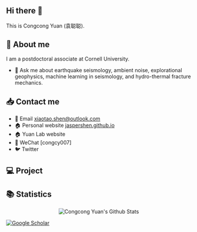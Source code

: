 ## Hi there 👋

This is Congcong Yuan (袁聪聪).

## 👤 About me

I am a postdoctoral associate at Cornell University. 

- 💬 Ask me about earthquake seismology, ambient noise, explorational geophysics, machine learning in seismology, and hydro-thermal fracture mechanics.

## 📥 Contact me

- 📩 Email [xiaotao.shen@outlook.com](xiaotao.shen@outlook.com)
- 🏠 Personal website [jaspershen.github.io](https://jaspershen.github.io/)
- 🏠 Yuan Lab website 
- 💬 WeChat [congcy007]
- 🐦 Twitter 

## 💻 Project


## 📚 Statistics

<div align="center">

<img align="center" src="https://github-readme-stats.vercel.app/api?username=congcy&include_all_commits=true&count_private=true&show_icons=true&line_height=20&title_color=7A7ADB&icon_color=2234AE&text_color=D3D3D3&bg_color=0,000000,130F40" alt="Congcong Yuan's Github Stats">

</div>

[![Google Scholar](https://img.shields.io/badge/Google%20Scholar-CongcongYuan-red)](https://scholar.google.com.hk/citations?user=Q3ghx0YAAAAJ&hl=en)
